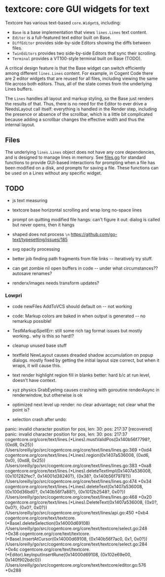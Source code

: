 # textcore: core GUI widgets for text

Textcore has various text-based `core.Widget`s, including:
* `Base` is a base implementation that views `lines.Lines` text content.
* `Editor` is a full-featured text editor built on Base.
* `DiffEditor` provides side-by-side Editors showing the diffs between files.
* `TwinEditors` provides two side-by-side Editors that sync their scrolling.
* `Terminal` provides a VT100-style terminal built on Base (TODO).

A critical design feature is that the Base widget can switch efficiently among different `lines.Lines` content. For example, in Cogent Code there are 2 editor widgets that are reused for all files, including viewing the same file across both editors. Thus, all of the state comes from the underlying Lines buffers.

The `Lines` handles all layout and markup styling, so the Base just renders the results of that. Thus, there is no need for the Editor to ever drive a NeedsLayout call itself: everything is handled in the Render step, including the presence or absence of the scrollbar, which is a little bit complicated because adding a scrollbar changes the effective width and thus the internal layout.

## Files

The underlying `lines.Lines` object does not have any core dependencies, and is designed to manage lines in memory. See [files.go](files.go) for standard functions to provide GUI-based interactions for prompting when a file has been modified on a disk, and prompts for saving a file. These functions can be used on a Lines without any specific widget.

## TODO

* js text measuring

* textcore base horizontal scrolling and wrap long no-space lines
* prompt on quitting modified file hangs: can't figure it out: dialog is called but never opens, then it hangs

* shaped does not process `\n` https://github.com/go-text/typesetting/issues/185 

* svg opacity processing

* better job finding path fragments from file links -- iteratively try stuff.

* can get zombie nil open buffers in code -- under what circumstances?? autosave renames?

* renderx/images needs transform updates?

### Lowpri

* code newFiles AddToVCS should default on -- not working

* code: Markup colors are baked in when output is generated -- no remarkup possible!

* TestMarkupSpellErr: still some rich tag format issues but mostly working.. why is this so hard!?

* cleanup unused base stuff

* textfield NewLayout causes dreaded shadow accumulation on popup dialogs. mostly fixed by getting the initial layout size correct, but when it wraps, it will cause this.

* text render highlight region fill in blanks better: hard b/c at run level, doesn't have context.

* xyz physics GrabEyeImg causes crashing with goroutine renderAsync in renderwindow, but otherwise is ok

* optimized next level up render: no clear advantage; not clear what the point is?


* selection crash after undo:

panic: invalid character position for pos, len: 30: pos: 217:37 [recovered]
	panic: invalid character position for pos, len: 30: pos: 217:37
cogentcore.org/core/text/lines.(*Lines).mustValidPos(0x140b56f7798?, {0xd8, 0x25})
	/Users/oreilly/go/src/cogentcore.org/core/text/lines/lines.go:369 +0xd4
cogentcore.org/core/text/lines.(*Lines).region(0x1407a536008, {0xd6, 0x0}, {0xd8, 0x25})
	/Users/oreilly/go/src/cogentcore.org/core/text/lines/lines.go:383 +0xa8
cogentcore.org/core/text/lines.(*Lines).deleteTextImpl(0x1407a536008, {0x101282fec?, 0x14001d38240?}, {0x38?, 0x140b56f7978?})
	/Users/oreilly/go/src/cogentcore.org/core/text/lines/lines.go:474 +0x34
cogentcore.org/core/text/lines.(*Lines).deleteText(0x1407a536008, {0x100d36bd0?, 0x140b56f7a88?}, {0x1012b2548?, 0x0?})
	/Users/oreilly/go/src/cogentcore.org/core/text/lines/lines.go:468 +0x20
cogentcore.org/core/text/lines.(*Lines).DeleteText(0x1407a536008, {0x0?, 0x0?}, {0x0?, 0x0?})
	/Users/oreilly/go/src/cogentcore.org/core/text/lines/api.go:450 +0xb4
cogentcore.org/core/text/textcore.(*Base).deleteSelection(0x14000d69108)
	/Users/oreilly/go/src/cogentcore.org/core/text/textcore/select.go:248 +0x38
cogentcore.org/core/text/textcore.(*Base).InsertAtCursor(0x14000d69108, {0x140b56f7ac0, 0x1, 0x0?})
	/Users/oreilly/go/src/cogentcore.org/core/text/textcore/select.go:284 +0x4c
cogentcore.org/core/text/textcore.(*Editor).keyInputInsertRune(0x14000d69108, {0x102e69e00, 0x140f902bdc0})
	/Users/oreilly/go/src/cogentcore.org/core/text/textcore/editor.go:576 +0x288


